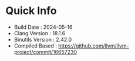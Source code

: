 # Quick Info
* Build Date : 2024-05-16
* Clang Version : 18.1.6
* Binutils Version : 2.42.0
* Compiled Based : https://github.com/llvm/llvm-project/commit/16657230
